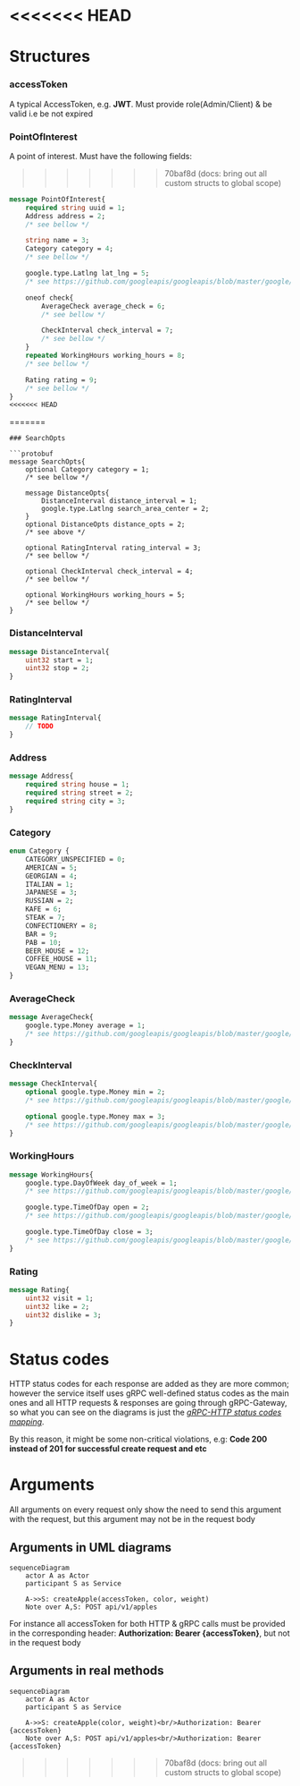 <<<<<<< HEAD
=======
# Structures
### accessToken
A typical AccessToken, e.g. **JWT**.
Must provide role(Admin/Client) & be valid i.e be not expired
### PointOfInterest
A point of interest. Must have the following fields:

>>>>>>> 70baf8d (docs: bring out all custom structs to global scope)
```protobuf
message PointOfInterest{
	required string uuid = 1;
	Address address = 2;
	/* see bellow */

	string name = 3;
	Category category = 4;
	/* see bellow */

	google.type.Latlng lat_lng = 5;
	/* see https://github.com/googleapis/googleapis/blob/master/google/type/latlng.proto */

	oneof check{
		AverageCheck average_check = 6;
		/* see bellow */

		CheckInterval check_interval = 7;
		/* see bellow */
	}
	repeated WorkingHours working_hours = 8;
	/* see bellow */

	Rating rating = 9;
	/* see bellow */
}
<<<<<<< HEAD
```
=======
```
### SearchOpts

```protobuf
message SearchOpts{
	optional Category category = 1;
	/* see bellow */

	message DistanceOpts{
		DistanceInterval distance_interval = 1;
		google.type.Latlng search_area_center = 2;
	}
	optional DistanceOpts distance_opts = 2;
	/* see above */

	optional RatingInterval rating_interval = 3;
	/* see bellow */

	optional CheckInterval check_interval = 4;
	/* see bellow */

	optional WorkingHours working_hours = 5;
	/* see bellow */
}
```

### DistanceInterval

```protobuf
message DistanceInterval{
	uint32 start = 1;
	uint32 stop = 2;
}
```

### RatingInterval

```protobuf
message RatingInterval{
	// TODO
}
```

### Address

```protobuf
message Address{
	required string house = 1;
	required string street = 2;
	required string city = 3;
}
```

### Category

```protobuf
enum Category {
	CATEGORY_UNSPECIFIED = 0;
	AMERICAN = 5;
	GEORGIAN = 4;
	ITALIAN = 1;
	JAPANESE = 3;
	RUSSIAN = 2;
	KAFE = 6;
	STEAK = 7;
	CONFECTIONERY = 8;
	BAR = 9;
	PAB = 10;
	BEER_HOUSE = 12;
	COFFEE_HOUSE = 11;
	VEGAN_MENU = 13;
}
```

### AverageCheck

```protobuf
message AverageCheck{
	google.type.Money average = 1;
	/* see https://github.com/googleapis/googleapis/blob/master/google/type/money.proto */
}
```

### CheckInterval

```protobuf
message CheckInterval{
	optional google.type.Money min = 2;
	/* see https://github.com/googleapis/googleapis/blob/master/google/type/money.proto */

	optional google.type.Money max = 3;
	/* see https://github.com/googleapis/googleapis/blob/master/google/type/money.proto */
}
```

### WorkingHours

```protobuf
message WorkingHours{
	google.type.DayOfWeek day_of_week = 1;
	/* see https://github.com/googleapis/googleapis/blob/master/google/type/dayofweek.proto */

	google.type.TimeOfDay open = 2;
	/* see https://github.com/googleapis/googleapis/blob/master/google/type/timeofday.proto */

	google.type.TimeOfDay close = 3;
	/* see https://github.com/googleapis/googleapis/blob/master/google/type/timeofday.proto */
}
```

### Rating

```protobuf
message Rating{
	uint32 visit = 1;
	uint32 like = 2;
	uint32 dislike = 3;
}
```


# Status codes
HTTP status codes for each response are added as they are more common; however the service itself uses gRPC well-defined status codes as the main ones and all HTTP requests & responses are going through gRPC-Gateway, so what you can see on the diagrams is just the [*gRPC-HTTP status codes mapping*](https://chromium.googlesource.com/external/github.com/grpc/grpc/+/refs/tags/v1.21.4-pre1/doc/statuscodes.md).

By this reason, it might be some non-critical violations, e.g: **Code 200 instead of 201 for successful create request and etc**

# Arguments

All arguments on every request only show the need to send this argument with the request, but this argument may not be in the request body

## Arguments in UML diagrams
```mermaid
sequenceDiagram
	actor A as Actor
	participant S as Service

	A->>S: createApple(accessToken, color, weight)
    Note over A,S: POST api/v1/apples
```

For instance all accessToken for both HTTP & gRPC calls must be provided in the corresponding header:
**Authorization: Bearer {accessToken}**, but not in the request body

## Arguments in real methods
```mermaid
sequenceDiagram
	actor A as Actor
	participant S as Service

	A->>S: createApple(color, weight)<br/>Authorization: Bearer {accessToken}
    Note over A,S: POST api/v1/apples<br/>Authorization: Bearer {accessToken}
```
>>>>>>> 70baf8d (docs: bring out all custom structs to global scope)
